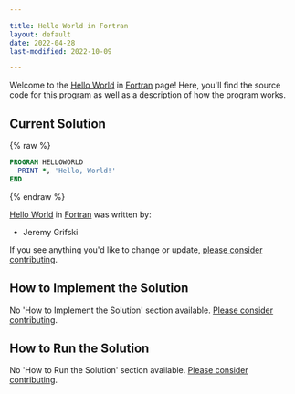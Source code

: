```yaml
---

title: Hello World in Fortran
layout: default
date: 2022-04-28
last-modified: 2022-10-09

---
```


Welcome to the [Hello World](https://sampleprograms.io/projects/hello-world) in [Fortran](https://sampleprograms.io/languages/fortran) page! Here, you'll find the source code for this program as well as a description of how the program works.

## Current Solution

{% raw %}

```fortran
PROGRAM HELLOWORLD
  PRINT *, 'Hello, World!'
END
```

{% endraw %}

[Hello World](https://sampleprograms.io/projects/hello-world) in [Fortran](https://sampleprograms.io/languages/fortran) was written by:

- Jeremy Grifski

If you see anything you'd like to change or update, [please consider contributing](https://github.com/TheRenegadeCoder/sample-programs).

## How to Implement the Solution

No 'How to Implement the Solution' section available. [Please consider contributing](https://github.com/TheRenegadeCoder/sample-programs-website).

## How to Run the Solution

No 'How to Run the Solution' section available. [Please consider contributing](https://github.com/TheRenegadeCoder/sample-programs-website).